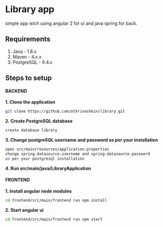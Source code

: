 # Library app
simple app wich using angular 2 for ui and java spring for back.

## Requirements
1. Java - 1.8.x
2. Maven - 4.x.x
3. PostgreSQL - 9.4.x
## Steps to setup
#### BACKEND
**1. Clone the application**
```bash
git clone https://github.com/otkrivashkin/library.git
```
**2. Create PostgreSQL database**
```bash
create database library
```
**3. Change postgreSQL username and password as per your installation**
```bash
open src/main/resources/application.properties
change spring.datasource.username and spring.datasource.password
as per your postgresql installation
```
**4. Run src/main/java/LibraryApplication**
#### FRONTEND
**1. Install angular node modules**
```bash
cd frontend/src/main/frontend run npm install
```
**2. Start angular ui**
```bash
cd frontend/src/main/frontend run npm start
```